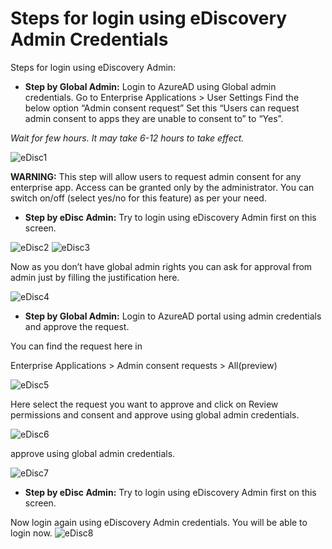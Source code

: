 # Steps for login using eDiscovery Admin Credentials


Steps for login using eDiscovery Admin:


- <b>Step by Global Admin:</b>  Login to AzureAD using Global admin credentials.
Go to Enterprise Applications > User Settings
Find the below option “Admin consent request”
Set this “Users can request admin consent to apps they are unable to consent to” to “Yes”.

_Wait for few hours. It may take 6-12 hours to take effect._

![eDisc1](https://user-images.githubusercontent.com/69503744/150069590-e8479afc-716f-4777-8b86-ac5d7a48c4ff.png)


<b>WARNING:</b> This step will allow users to request admin consent for any enterprise app. Access can be granted only by the administrator. You can switch on/off (select yes/no for this feature) as per your need.



- <b>Step by eDisc Admin:</b>  Try to login using eDiscovery Admin first on this screen.
 
![eDisc2](https://user-images.githubusercontent.com/69503744/150069646-cb2dd1b1-bdde-44e7-9c42-ad0b48813d52.png)
![eDisc3](https://user-images.githubusercontent.com/69503744/150069662-ba8b79dd-5791-470c-b26a-0db8914c6646.png)
 

   Now as you don’t have global admin rights you can ask for approval from admin just by filling the justification here.

![eDisc4](https://user-images.githubusercontent.com/69503744/150069722-089cd451-3227-4d2c-9661-68411ba63249.png)



- <b>Step by Global Admin:</b> Login to AzureAD portal using admin credentials and approve the request.

You can find the request here in

Enterprise Applications > Admin consent requests > All(preview) 

![eDisc5](https://user-images.githubusercontent.com/69503744/150069759-b1164e77-e334-4020-929a-182b417c766a.png)


Here select the request you want to approve and click on Review permissions and consent and approve using global admin credentials.

![eDisc6](https://user-images.githubusercontent.com/69503744/150069776-d5dff2fc-4301-45e4-9e7a-bf4b9936cd07.png)


approve using global admin credentials.

![eDisc7](https://user-images.githubusercontent.com/69503744/150069788-d49cec26-3795-433f-9c22-1c966dab9a71.png)



- <b>Step by eDisc Admin:</b> Try to login using eDiscovery Admin first on this screen.
 
Now login again using eDiscovery Admin credentials. You will be able to login now.
![eDisc8](https://user-images.githubusercontent.com/69503744/150069802-acb4e4bb-46cd-4bad-a825-825d5df125a3.png)

 


